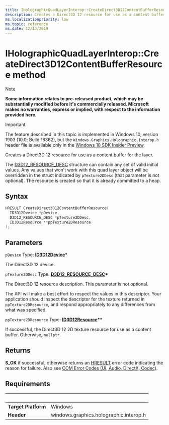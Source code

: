 ```yaml
---
title: IHolographicQuadLayerInterop::CreateDirect3D12ContentBufferResource
description: Creates a Direct3D 12 resource for use as a content buffer for the layer.
ms.localizationpriority: low
ms.topic: reference
ms.date: 12/13/2019
---
```


# IHolographicQuadLayerInterop::CreateDirect3D12ContentBufferResource method

> [!NOTE]
> **Some information relates to pre-released product, which may be substantially modified before it's commercially released. Microsoft makes no warranties, express or implied, with respect to the information provided here.**

> [!IMPORTANT]
> The feature described in this topic is implemented in 
Windows 10, version 1903 (10.0; Build 18362), but the `Windows.Graphics.Holographic.Interop.h` header file is available only in the [Windows 10 SDK Insider Preview](https://www.microsoft.com/software-download/windowsinsiderpreviewSDK).

Creates a Direct3D 12 resource for use as a content buffer for the layer.

The [D3D12_RESOURCE_DESC](/windows/win32/api/d3d12/ns-d3d12-d3d12_resource_desc) structure can contain any set of valid initial values. Any values that won't work with this quad layer object will be overridden in the struct indicated by `pTexture2DDesc` (that parameter is not optional). The resource is created so that it is already committed to a heap.

## Syntax

```cpp
HRESULT CreateDirect3D12ContentBufferResource(
  ID3D12Device *pDevice,
  D3D12_RESOURCE_DESC *pTexture2DDesc,
  ID3D12Resource **ppTexture2DResource
);
```

## Parameters

`pDevice`
Type: **[ID3D12Device](/windows/win32/api/d3d12/nn-d3d12-id3d12device)\***

The Direct3D 12 device.

`pTexture2DDesc`
Type: **[D3D12_RESOURCE_DESC](/windows/win32/api/d3d12/ns-d3d12-d3d12_resource_desc)\***

The Direct3D 12 resource description. This parameter is not optional.

The API will make a best effort to respect the values in this descriptor. Your application should inspect the descriptor for the texture returned in `ppTexture2DResource`, and respond appropriately to any differences from what was specified.

`ppTexture2DResource`
Type: **[ID3D12Resource](/windows/win32/api/d3d12/nn-d3d12-id3d12resource)\*\***

If successful, the Direct3D 12 2D texture resource for use as a content buffer. Otherwise, `nullptr`.

## Returns
**S_OK** if successful, otherwise returns an [HRESULT](/windows/win32/com/structure-of-com-error-codes) error code indicating the reason for failure. Also see [COM Error Codes (UI, Audio, DirectX, Codec)](/windows/win32/com/com-error-codes-10).

## Requirements
| &nbsp; | &nbsp; |
| ---- |:---- |
| **Target Platform** | Windows |
| **Header** | windows.graphics.holographic.interop.h |